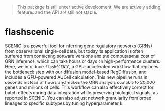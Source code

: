 > This package is still under active development. We are actively adding features and the API are still not stable.

# flashscenic

SCENIC is a powerful tool for inferring gene regulatory networks (GRNs) from observational single-cell data, but today its application is often suffered from conflicting software versions and the computational cost of GRN inference, which can take hours or days on high-performance clusters. Here, we introduce `flashSCENIC`, a GPU-accelerated workflow that replaces the bottleneck step with our diffusion model-based RegDiffusion, and includes a GPU-powered AUCell calculation. This new pipeline runs in seconds instead of hours and makes the GRN analysis scalable to 20,000 genes and millions of cells. This workflow can also effectively correct for batch effects during data integration while preserving biological signals, as reported in SCENIC. You can also adjust network granularity from broad lineages to specific subtypes by tuning hyperparameter k. 
